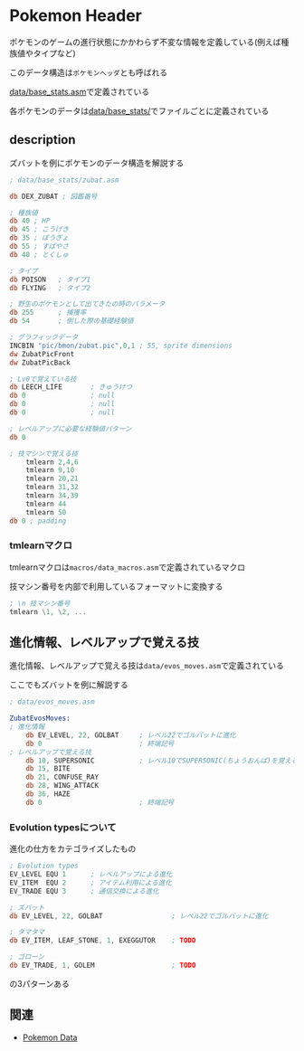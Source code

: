 # Pokemon Header

ポケモンのゲームの進行状態にかかわらず不変な情報を定義している(例えば種族値やタイプなど)

このデータ構造は`ポケモンヘッダ`とも呼ばれる

[data/base_stats.asm](./../../data/base_stats.asm)で定義されている

各ポケモンのデータは[data/base_stats/](./../../data/base_stats/)でファイルごとに定義されている

## description

ズバットを例にポケモンのデータ構造を解説する

```asm
; data/base_stats/zubat.asm

db DEX_ZUBAT ; 図鑑番号

; 種族値
db 40 ; HP
db 45 ; こうげき
db 35 ; ぼうぎょ
db 55 ; すばやさ
db 40 ; とくしゅ

; タイプ
db POISON   ; タイプ1
db FLYING   ; タイプ2

; 野生のポケモンとして出てきたの時のパラメータ
db 255      ; 捕獲率
db 54       ; 倒した際の基礎経験値

; グラフィックデータ
INCBIN "pic/bmon/zubat.pic",0,1 ; 55, sprite dimensions
dw ZubatPicFront
dw ZubatPicBack

; Lv0で覚えている技
db LEECH_LIFE       ; きゅうけつ
db 0                ; null
db 0                ; null
db 0                ; null

; レベルアップに必要な経験値パターン
db 0

; 技マシンで覚える技
	tmlearn 2,4,6
	tmlearn 9,10
	tmlearn 20,21
	tmlearn 31,32
	tmlearn 34,39
	tmlearn 44
	tmlearn 50
db 0 ; padding

```

### tmlearnマクロ

tmlearnマクロは`macros/data_macros.asm`で定義されているマクロ

技マシン番号を内部で利用しているフォーマットに変換する

```asm
; \n 技マシン番号   
tmlearn \1, \2, ...
```

## 進化情報、レベルアップで覚える技

進化情報、レベルアップで覚える技は`data/evos_moves.asm`で定義されている

ここでもズバットを例に解説する

```asm
; data/evos_moves.asm

ZubatEvosMoves:
; 進化情報
	db EV_LEVEL, 22, GOLBAT     ; レベル22でゴルバットに進化
	db 0                        ; 終端記号
; レベルアップで覚える技
	db 10, SUPERSONIC           ; レベル10でSUPERSONIC(ちょうおんぱ)を覚える
	db 15, BITE
	db 21, CONFUSE_RAY
	db 28, WING_ATTACK
	db 36, HAZE
	db 0                        ; 終端記号

```

### Evolution typesについて

進化の仕方をカテゴライズしたもの

```asm
; Evolution types
EV_LEVEL EQU 1      ; レベルアップによる進化
EV_ITEM  EQU 2      ; アイテム利用による進化
EV_TRADE EQU 3      ; 通信交換による進化

; ズバット
db EV_LEVEL, 22, GOLBAT                 ; レベル22でゴルバットに進化

; タマタマ
db EV_ITEM, LEAF_STONE, 1, EXEGGUTOR    ; TODO

; ゴローン
db EV_TRADE, 1, GOLEM                   ; TODO
```

の3パターンある

## 関連

- [Pokemon Data](./pokemon_data.md)
